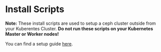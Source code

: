 # Install Scripts

**Note:** These install scripts are used to setup a ceph cluster outside from your Kuberentes Cluster. **Do not run these scripts on your Kubernetes Master or Worker nodes!**

You can find a setup guide [here](./../../../doc/CEPH.md).